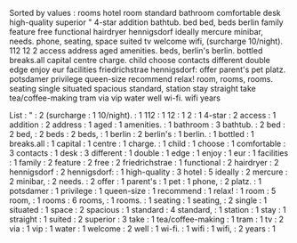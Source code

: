 Sorted by values :
rooms hotel room standard bathroom comfortable desk high-quality superior " 4-star addition bathtub. bed bed, beds berlin family feature free functional hairdryer hennigsdorf ideally mercure minibar, needs. phone, seating, space suited tv welcome wifi, (surcharge 10/night). 112 12 2 access address aged amenities. beds, berlin's berlin. bottled breaks.all capital centre charge. child choose contacts different double edge enjoy eur facilities friedrichstrae hennigsdorf: offer parent's pet platz. potsdamer privilege queen-size recommend relax! room, rooms, rooms. seating single situated spacious standard, station stay straight take tea/coffee-making tram via vip water well wi-fi. wifi years 

List :
" : 2
(surcharge : 1
10/night). : 1
112 : 1
12 : 1
2 : 1
4-star : 2
access : 1
addition : 2
address : 1
aged : 1
amenities. : 1
bathroom : 3
bathtub. : 2
bed : 2
bed, : 2
beds : 2
beds, : 1
berlin : 2
berlin's : 1
berlin. : 1
bottled : 1
breaks.all : 1
capital : 1
centre : 1
charge. : 1
child : 1
choose : 1
comfortable : 3
contacts : 1
desk : 3
different : 1
double : 1
edge : 1
enjoy : 1
eur : 1
facilities : 1
family : 2
feature : 2
free : 2
friedrichstrae : 1
functional : 2
hairdryer : 2
hennigsdorf : 2
hennigsdorf: : 1
high-quality : 3
hotel : 5
ideally : 2
mercure : 2
minibar, : 2
needs. : 2
offer : 1
parent's : 1
pet : 1
phone, : 2
platz. : 1
potsdamer : 1
privilege : 1
queen-size : 1
recommend : 1
relax! : 1
room : 5
room, : 1
rooms : 6
rooms, : 1
rooms. : 1
seating : 1
seating, : 2
single : 1
situated : 1
space : 2
spacious : 1
standard : 4
standard, : 1
station : 1
stay : 1
straight : 1
suited : 2
superior : 3
take : 1
tea/coffee-making : 1
tram : 1
tv : 2
via : 1
vip : 1
water : 1
welcome : 2
well : 1
wi-fi. : 1
wifi : 1
wifi, : 2
years : 1

